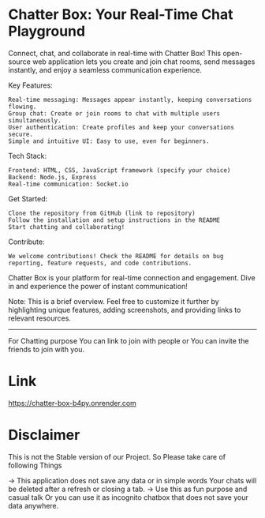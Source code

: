 # Chatter Box: Your Real-Time Chat Playground

Connect, chat, and collaborate in real-time with Chatter Box! This open-source web application lets you create and join chat rooms, send messages instantly, and enjoy a seamless communication experience.

Key Features:

    Real-time messaging: Messages appear instantly, keeping conversations flowing.
    Group chat: Create or join rooms to chat with multiple users simultaneously.
    User authentication: Create profiles and keep your conversations secure.
    Simple and intuitive UI: Easy to use, even for beginners.

Tech Stack:

    Frontend: HTML, CSS, JavaScript framework (specify your choice)
    Backend: Node.js, Express
    Real-time communication: Socket.io

Get Started:

    Clone the repository from GitHub (link to repository)
    Follow the installation and setup instructions in the README
    Start chatting and collaborating!

Contribute:

    We welcome contributions! Check the README for details on bug reporting, feature requests, and code contributions.

Chatter Box is your platform for real-time connection and engagement. Dive in and experience the power of instant communication!

Note: This is a brief overview. Feel free to customize it further by highlighting unique features, adding screenshots, and providing links to relevant resources.

______________________________________________________________________________________________________________________________________________________________________________________________________________________
For Chatting purpose You can link to join with people or You can invite the friends to join with you.

# Link
https://chatter-box-b4py.onrender.com

# Disclaimer 
This is not the Stable version of our Project. So Please take care of following Things

-> This application does not save any data or in simple words Your chats will be deleted after a refresh or closing a tab. 
-> Use this as fun purpose and casual talk Or you can use it as incognito chatbox that does not save your data anywhere.

